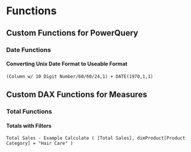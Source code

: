 
# Functions

## Custom Functions for PowerQuery

### Date Functions

#### Converting Unix Date Format to Useable Format

`(Column w/ 10 Digit Number/60/60/24,1) + DATE(1970,1,1)`

## Custom DAX Functions for Measures

### Total Functions

#### Totals with Filters

`Total Sales - Example
Calculate (
  [Total Sales],
  dimProduct[Product Category] = "Hair Care"
  )`

